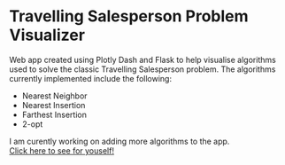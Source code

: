 # Travelling Salesperson Problem Visualizer
Web app created using Plotly Dash and Flask to help visualise algorithms used to solve the classic Travelling Salesperson problem. The algorithms currently implemented include the following:
- Nearest Neighbor
- Nearest Insertion
- Farthest Insertion
- 2-opt

I am curently working on adding more algorithms to the app.
<br>
[Click here to see for youself!](https://tsp-visualizer.herokuapp.com/)
